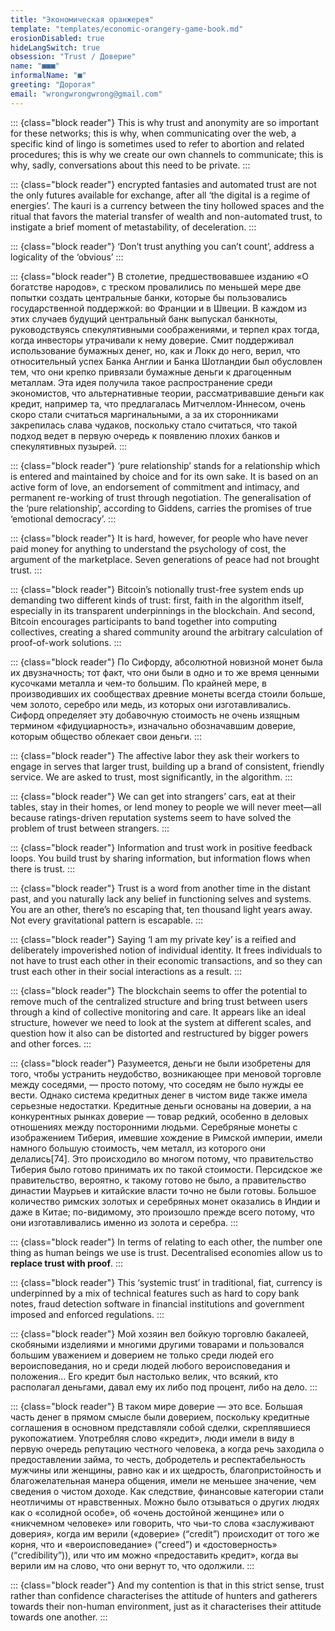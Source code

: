 ```yaml
---
title: "Экономическая оранжерея"
template: "templates/economic-orangery-game-book.md" 
erosionDisabled: true
hideLangSwitch: true
obsession: "Trust / Доверие"
name: "■■■"
informalName: "■"
greeting: "Дорогая"
email: "wrongwrongwrong@gmail.com"
---
```


::: {class="block reader"}
This is why trust and anonymity are so important for these networks; this is why, when communicating over the web, a specific kind of lingo is sometimes used to refer to abortion and related procedures; this is why we create our own channels to communicate; this is why, sadly, conversations about this need to be private.
:::

::: {class="block reader"}
encrypted fantasies and automated trust are not the only futures available for exchange, after all ‘the digital is a regime of energies’. The kauri is a currency between the tiny hollowed spaces and the ritual that favors the material transfer of wealth and non-automated trust, to instigate a brief moment of metastability, of deceleration.
:::

::: {class="block reader"}
‘Don’t trust anything you can’t count’, address a logicality of the ‘obvious’
:::

::: {class="block reader"}
В столетие, предшествовавшее изданию «О богатстве народов», с треском провалились по меньшей мере две попытки создать центральные банки, которые бы пользовались государственной поддержкой: во Франции и в Швеции. В каждом из этих случаев будущий центральный банк выпускал банкноты, руководствуясь спекулятивными соображениями, и терпел крах тогда, когда инвесторы утрачивали к нему доверие. Смит поддерживал использование бумажных денег, но, как и Локк до него, верил, что относительный успех Банка Англии и Банка Шотландии был обусловлен тем, что они крепко привязали бумажные деньги к драгоценным металлам. Эта идея получила такое распространение среди экономистов, что альтернативные теории, рассматривавшие деньги как кредит, например та, что предлагалась Митчеллом-Иннесом, очень скоро стали считаться маргинальными, а за их сторонниками закрепилась слава чудаков, поскольку стало считаться, что такой подход ведет в первую очередь к появлению плохих банков и спекулятивных пузырей.
:::

::: {class="block reader"}
‘pure relationship’ stands for a relationship which is entered and maintained by choice and for its own sake. It is based on an active form of love, an endorsement of commitment and intimacy, and permanent re-working of trust through negotiation. The generalisation of the ‘pure relationship’, according to Giddens, carries the promises of true ‘emotional democracy’.
:::

::: {class="block reader"}
It is hard, however, for people who have never paid money for anything to understand the psychology of cost, the argument of the marketplace. Seven generations of peace had not brought trust.
:::

::: {class="block reader"}
Bitcoin’s notionally trust-free system ends up demanding two different kinds of trust: first, faith in the algorithm itself, especially in its transparent underpinnings in the blockchain. And second, Bitcoin encourages participants to band together into computing collectives, creating a shared community around the arbitrary calculation of proof-of-work solutions.
:::

::: {class="block reader"}
По Сифорду, абсолютной новизной монет была их двузначность; тот факт, что они были в одно и то же время ценными кусочками металла и чем-то большим. По крайней мере, в производивших их сообществах древние монеты всегда стоили больше, чем золото, серебро или медь, из которых они изготавливались. Сифорд определяет эту добавочную стоимость не очень изящным термином «фидуциарность», изначально обозначавшим доверие, которым общество облекает свои деньги.
:::

::: {class="block reader"}
The affective labor they ask their workers to engage in serves that larger trust, building up a brand of consistent, friendly service. We are asked to trust, most significantly, in the algorithm.
:::

::: {class="block reader"}
We can get into strangers’ cars, eat at their tables, stay in their homes, or lend money to people we will never meet—all because ratings-driven reputation systems seem to have solved the problem of trust between strangers.
:::

::: {class="block reader"}
Information and trust work in positive feedback loops. You build trust by sharing information, but information flows when there is trust.
:::

::: {class="block reader"}
Trust is a word from another time in the distant past, and you naturally lack any belief in functioning selves and systems. You are an other, there’s no escaping that, ten thousand light years away. Not every gravitational pattern is escapable.
:::

::: {class="block reader"}
Saying ‘I am my private key’ is a reified and deliberately impoverished notion of individual identity. It frees individuals to not have to trust each other in their economic transactions, and so they can trust each other in their social interactions as a result.
:::

::: {class="block reader"}
The blockchain seems to offer the potential to remove much of the centralized structure and bring trust between users through a kind of collective monitoring and care. It appears like an ideal structure, however we need to look at the system at different scales, and question how it also can be distorted and restructured by bigger powers and other forces.
:::

::: {class="block reader"}
Разумеется, деньги не были изобретены для того, чтобы устранить неудобство, возникающее при меновой торговле между соседями, — просто потому, что соседям не было нужды ее вести. Однако система кредитных денег в чистом виде также имела серьезные недостатки. Кредитные деньги основаны на доверии, а на конкурентных рынках доверие — товар редкий, особенно в деловых отношениях между посторонними людьми. Серебряные монеты с изображением Тиберия, имевшие хождение в Римской империи, имели намного большую стоимость, чем металл, из которого они делались[74]. Это происходило во многом потому, что правительство Тиберия было готово принимать их по такой стоимости. Персидское же правительство, вероятно, к такому готово не было, а правительство династии Маурьев и китайские власти точно не были готовы. Большое количество римских золотых и серебряных монет оказались в Индии и даже в Китае; по-видимому, это произошло прежде всего потому, что они изготавливались именно из золота и серебра.
:::

::: {class="block reader"}
In terms of relating to each other, the number one thing as human beings we use is trust. Decentralised economies allow us to **replace trust with proof**.
:::

::: {class="block reader"}
This ‘systemic trust’ in traditional, fiat, currency is underpinned by a mix of technical features such as hard to copy bank notes, fraud detection software in financial institutions and government imposed and enforced regulations.
:::

::: {class="block reader"}
Мой хозяин вел бойкую торговлю бакалеей, скобяными изделиями и многими другими товарами и пользовался большим уважением и доверием не только среди людей его вероисповедания, но и среди людей любого вероисповедания и положения… Его кредит был настолько велик, что всякий, кто располагал деньгами, давал ему их либо под процент, либо на дело.
:::

::: {class="block reader"}
В таком мире доверие — это все. Большая часть денег в прямом смысле были доверием, поскольку кредитные соглашения в основном представляли собой сделки, скреплявшиеся рукопожатием. Употребляя слово «кредит», люди имели в виду в первую очередь репутацию честного человека, а когда речь заходила о предоставлении займа, то честь, добродетель и респектабельность мужчины или женщины, равно как и их щедрость, благопристойность и благожелательная манера общения, имели не меньшее значение, чем сведения о чистом доходе. Как следствие, финансовые категории стали неотличимы от нравственных. Можно было отзываться о других людях как о «солидной особе», об «очень достойной женщине» или о «никчемном человеке» или говорить, что чьи-то слова «заслуживают доверия», когда им верили («доверие» (“credit”) происходит от того же корня, что и «вероисповедание» (“creed”) и «достоверность» (“credibility”)), или что им можно «предоставить кредит», когда вы верили им на слово, что они вернут то, что одолжили.
:::

::: {class="block reader"}
And my contention is that in this strict sense, trust rather than confidence characterises the attitude of hunters and gatherers towards their non-human environment, just as it characterises their attitude towards one another.
:::
